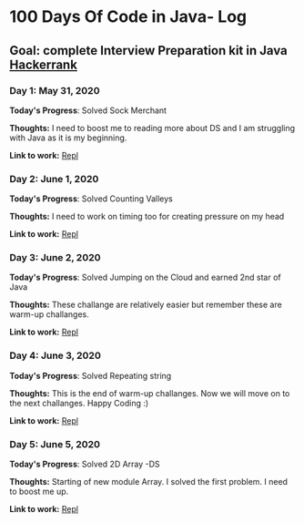 # 100 Days Of Code in Java- Log
## Goal: complete Interview Preparation kit in Java [Hackerrank](https://www.hackerrank.com/interview/interview-preparation-kit)

### Day 1: May 31, 2020

**Today's Progress**: Solved Sock Merchant

**Thoughts:** I need to boost me to reading more about DS and I am struggling with Java as it is my beginning.

**Link to work:** [Repl](https://repl.it/@RafeeMuhammad/Sock-Merchant)

### Day 2: June 1, 2020

**Today's Progress**: Solved Counting Valleys

**Thoughts:** I need to work on timing too for creating pressure on my head

**Link to work:** [Repl](https://repl.it/@RafeeMuhammad/Counting-Valleys)

### Day 3: June 2, 2020

**Today's Progress**: Solved Jumping on the Cloud and earned 2nd star of Java

**Thoughts:** These challange are relatively easier but remember these are warm-up challanges.

**Link to work:** [Repl](https://repl.it/@RafeeMuhammad/jumping-on-the-clouds#Main.java)

### Day 4: June 3, 2020

**Today's Progress**: Solved Repeating string

**Thoughts:** This is the end of warm-up challanges. Now we will move on to the next challanges. Happy Coding :)

**Link to work:** [Repl](https://repl.it/@RafeeMuhammad/Repeated-String#Main.java)

### Day 5: June 5, 2020

**Today's Progress**: Solved 2D Array -DS

**Thoughts:** Starting of new module Array. I solved the first problem. I need to boost me up.

**Link to work:** [Repl](https://repl.it/@RafeeMuhammad/2d-array-DS#Main.java)

